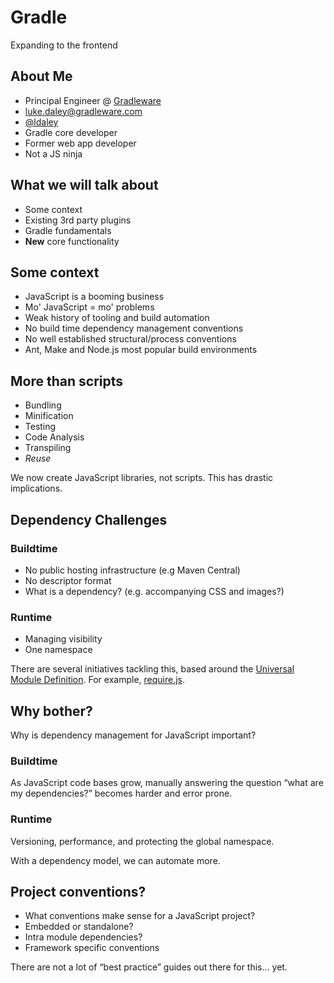 # Gradle

Expanding to the frontend

## About Me

* Principal Engineer @ [Gradleware](http://gradleware.com/)
* [luke.daley@gradleware.com](mailto:luke.daley@gradleware.com)
* [@ldaley](http://twitter.com/ldaley)
* Gradle core developer
* Former web app developer
* Not a JS ninja

## What we will talk about

* Some context
* Existing 3rd party plugins
* Gradle fundamentals
* **New** core functionality

## Some context

* JavaScript is a booming business
* Mo' JavaScript = mo' problems
* Weak history of tooling and build automation
* No build time dependency management conventions
* No well established structural/process conventions
* Ant, Make and Node.js most popular build environments

## More than scripts

* Bundling
* Minification
* Testing
* Code Analysis 
* Transpiling
* *Reuse*

We now create JavaScript libraries, not scripts. This has drastic implications.

## Dependency Challenges

### Buildtime 

* No public hosting infrastructure (e.g Maven Central)
* No descriptor format
* What is a dependency? (e.g. accompanying CSS and images?)

### Runtime 

* Managing visibility
* One namespace

There are several initiatives tackling this, based around the [Universal Module Definition](https://github.com/umdjs/umd). For example,  [require.js](http://requirejs.org/).

## Why bother?

Why is dependency management for JavaScript important?

### Buildtime 

As JavaScript code bases grow, manually answering the question “what are my dependencies?” becomes harder and error prone.

### Runtime

Versioning, performance, and protecting the global namespace.

With a dependency model, we can automate more.

## Project conventions?

* What conventions make sense for a JavaScript project?
* Embedded or standalone?
* Intra module dependencies?
* Framework specific conventions

There are not a lot of “best practice” guides out there for this… yet.
 